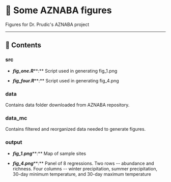 # 🦋 Some AZNABA figures 

Figures for Dr. Prudic's AZNABA project

------------------------------------------------------------------------

## 📂 Contents

### src

-   ***fig_one.R*****:** Script used in generating fig_1.png

-   ***fig_four.R*****:** Script used in generating fig_4.png

### data

Contains data folder downloaded from AZNABA repository.

### data_mc

Contains filtered and reorganized data needed to generate figures.

### output

-   ***fig_1.png*****:** Map of sample sites

-   ***fig_4.png*****:** Panel of 8 regressions. Two rows -- abundance and richness. Four columns -- winter precipitation, summer precipitation, 30-day minimum temperature, and 30-day maximum temperature
